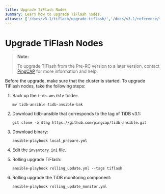 ```yaml
---
title: Upgrade TiFlash Nodes
summary: Learn how to upgrade TiFlash nodes.
aliases: ['/docs/v3.1/tiflash/upgrade-tiflash/','/docs/v3.1/reference/tiflash/upgrade/']
---
```


# Upgrade TiFlash Nodes

> **Note:**
>
> To upgrade TiFlash from the Pre-RC version to a later version, contact [PingCAP](mailto:info@pingcap.com) for more information and help.

Before the upgrade, make sure that the cluster is started. To upgrade TiFlash nodes, take the following steps:

1. Back up the `tidb-ansible` folder:

    
    ```shell
    mv tidb-ansible tidb-ansible-bak
    ```

2. Download tidb-ansible that corresponds to the tag of TiDB v3.1:

    
    ```shell
    git clone -b $tag https://github.com/pingcap/tidb-ansible.git
    ```

3. Download binary:

    
    ```shell
    ansible-playbook local_prepare.yml
    ```

4. Edit the `inventory.ini` file.

5. Rolling upgrade TiFlash:

    
    ```shell
    ansible-playbook rolling_update.yml --tags tiflash
    ```

6. Rolling upgrade the TiDB monitoring component:

    
    ```shell
    ansible-playbook rolling_update_monitor.yml
    ```
